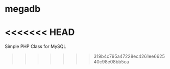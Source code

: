 # megadb
<<<<<<< HEAD
=======
Simple PHP Class for MySQL
>>>>>>> 319b4c795a47228ec4261ee662540c98e08bb5ca

